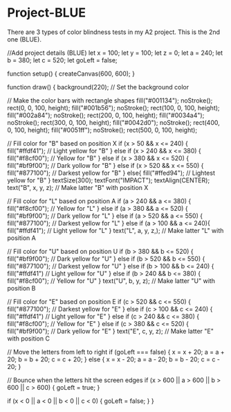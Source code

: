 # Project-BLUE
There are 3 types of color blindness tests in my A2 project. This is the 2nd one (BLUE).

//Add project details (BLUE)
let x = 100;
let y = 100; 
let z = 0;
let a = 240;
let b = 380;
let c = 520;
let goLeft = false;

function setup() {
  createCanvas(600, 600); 
}

function draw() {
  background(220); // Set the background color
  
  // Make the color bars with rectangle shapes
  fill("#001134"); noStroke(); rect(0, 0, 100, height);
  fill("#001b56"); noStroke(); rect(100, 0, 100, height);
  fill("#002a84"); noStroke(); rect(200, 0, 100, height);
  fill("#0034a4"); noStroke(); rect(300, 0, 100, height);
  fill("#0042d0"); noStroke(); rect(400, 0, 100, height);
  fill("#0051ff"); noStroke(); rect(500, 0, 100, height);
  
  // Fill color for "B" based on position X
  if (x > 50 && x <= 240) {
    fill("#ffdf41"); // Light yellow for "B"
  } else if (x > 240 && x <= 380) {
    fill("#f8cf00"); // Yellow for "B"
  } else if (x > 380 && x <= 520) {
    fill("#bf9f00"); // Dark yollow for "B"
  } else if (x > 520 && x <= 550) {
    fill("#877100"); // Darkest yellow for "B"
  } else{
    fill("#ffed94"); // Lightest yellow for "B"
  }
  textSize(300);
  textFont("IMPACT");
  textAlign(CENTER);
  text("B", x, y, z); // Make latter "B" with position X
  
  // Fill color for "L" based on position A
  if (a > 240 && a <= 380) {
    fill("#f8cf00"); // Yellow for "L"
  } else if (a > 380 && a <= 520) {
    fill("#bf9f00"); // Dark yellow for "L"
  } else if (a > 520 && a <= 550) {
    fill("#877100"); // Darkest yellow for "L"
  } else if (a > 100 && a <= 240){
    fill("#ffdf41"); // Light yellow for "L"
  }
  text("L", a, y, z,); // Make latter "L" with position A
  
  // Fill color for "U" based on position U
  if (b > 380 && b <= 520) {
    fill("#bf9f00"); // Dark yellow for "U"
  } else if (b > 520 && b <= 550) {
    fill("#877100"); // Darkest yellow for "U"
  } else if (b > 100 && b <= 240) {
    fill("#ffdf41") // Light yellow for "U"
  } else if (b > 240 && b <= 380) {
    fill("#f8cf00"); // Yellow for "U"
  }
  text("U", b, y, z); // Make latter "U" with position B
  
  // Fill color for "E" based on position E
  if (c > 520 && c <= 550) {
    fill("#877100"); // Darkest yellow for "E"
  } else if (c > 100 && c <= 240) {
    fill("#ffdf41") // Light yellow for "E"
  } else if (c > 240 && c <= 380) {
    fill("#f8cf00"); // Yellow for "E"
  } else if (c > 380 && c <= 520) {
    fill("#bf9f00"); // Dark yellow for "E"
  }
  text("E", c, y, z); // Make latter "E" with position C
  
  // Move the letters from left to right
  if (goLeft === false) {
    x = x + 20;
    a = a + 20;
    b = b + 20;
    c = c + 20;
  } else {
    x = x - 20;
    a = a - 20;
    b = b - 20;
    c = c - 20;
  }
  
  // Bounce when the letters hit the screen edges
  if (x > 600 || a > 600 || b > 600 || c > 600) {
    goLeft = true;
  }
  
  if (x < 0 || a < 0 || b < 0 || c < 0) {
    goLeft = false;
  }
}

